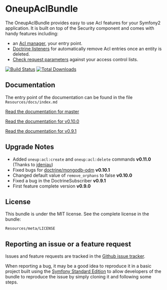 OneupAclBundle
==============

The OneupAclBundle provides easy to use Acl features for your Symfony2 application. It is built on top of the Security component and comes with
handy features including:

* an [Acl manager](https://github.com/1up-lab/OneupAclBundle/blob/master/Resources/doc/manager.md), your entry point.
* [Doctrine listeners](https://github.com/1up-lab/OneupAclBundle/blob/master/Resources/doc/removal.md) for automatically remove Acl entries once an entity is deleted.
* [Check request parameters](https://github.com/1up-lab/OneupAclBundle/blob/master/Resources/doc/controller.md) against your access control lists.

[![Build Status](https://travis-ci.org/1up-lab/OneupAclBundle.png)](https://travis-ci.org/1up-lab/OneupAclBundle)
[![Total Downloads](https://poser.pugx.org/oneup/acl-bundle/downloads.png)](https://packagist.org/packages/oneup/acl-bundle)

Documentation
-------------

The entry point of the documentation can be found in the file `Resources/docs/index.md`

[Read the documentation for master](https://github.com/1up-lab/OneupAclBundle/blob/master/Resources/doc/index.md)

[Read the documentation for v0.10.0](https://github.com/1up-lab/OneupAclBundle/blob/v0.10.0/Resources/doc/index.md)

[Read the documentation for v0.9.1](https://github.com/1up-lab/OneupAclBundle/blob/v0.9.1/Resources/doc/index.md)

Upgrade Notes
-------------
* Added `oneup:acl:create` and `oneup:acl:delete` commands **v0.11.0** (Thanks to [jdeniau](https://github.com/jdeniau))
* Fixed bugs for [doctrine/mongodb-odm](https://github.com/doctrine/mongodb-odm) **v0.10.1**
* Changed default value of `remove_orphans` to false **v0.10.0**
* Fixed a bug in the DoctrineSubscriber **v0.9.1**
* First feature complete version **v0.9.0**

License
-------

This bundle is under the MIT license. See the complete license in the bundle:

    Resources/meta/LICENSE

Reporting an issue or a feature request
---------------------------------------

Issues and feature requests are tracked in the [Github issue tracker](https://github.com/1up-lab/OneupAclBundle/issues).

When reporting a bug, it may be a good idea to reproduce it in a basic project
built using the [Symfony Standard Edition](https://github.com/symfony/symfony-standard)
to allow developers of the bundle to reproduce the issue by simply cloning it
and following some steps.
